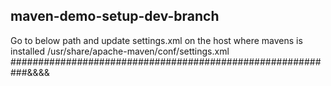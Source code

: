 ## maven-demo-setup-dev-branch
Go to below path and update settings.xml on the host where mavens is installed
/usr/share/apache-maven/conf/settings.xml
###########################################################&&&&
